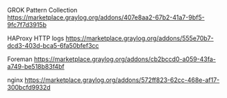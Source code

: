 GROK Pattern Collection
https://marketplace.graylog.org/addons/407e8aa2-67b2-41a7-9bf5-9fc7f7d3915b

HAProxy HTTP logs
https://marketplace.graylog.org/addons/555e70b7-dcd3-403d-bca5-6fa50bfef3cc

Foreman
https://marketplace.graylog.org/addons/cb2bccd0-a059-43fa-a749-be518b83f4bf

nginx
https://marketplace.graylog.org/addons/572ff823-62cc-468e-af17-300bcfd9932d

